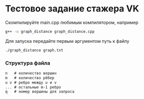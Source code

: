 # Тестовое задание стажера VK

Скомпилируйте main.cpp любимым компилятором, например

```sh
g++ -o graph_distance graph_distance.cpp
```

Для запуска передайте первым аргументом путь к файлу

```sh
./graph_distance graph.txt
```

### Структура файла

```txt
n   # количество вершин
m   # количество рёбер
u v # ребро между u и v
... # остальные m-1 ребро
q   # номер вершины для запроса
```
